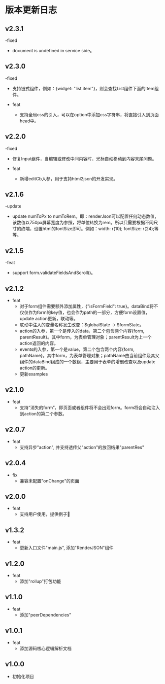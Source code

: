 # 版本更新日志

## v2.3.1

-fixed
  - document is undefined in service side。

## v2.3.0

-fixed
  - 支持链式组件，例如：{widget: "list.item"}，则会查找List组件下面的Item组件。

- feat
  - 支持全局css的引入，可以在option中添加css字符串，将直接引入到页面head中。

## v2.2.0

-fixed
  - 修复Input组件，当编辑或修改中间内容时，光标自动移动到内容末尾问题。

- feat
  - 新增editCb入参，用于支持html2json的开发实现。

## v2.1.6

-update
  - update numToPx to numToRem。即：renderJson可以配置任何动态数值，该数值以750px屏幕宽度为参照，将单位转换为rem。所以只需要根据不同尺寸的终端，设置html的fontSize即可。例如：width: r(10); fontSize: r(24);等等。

## v2.1.5

-feat
  - support form.validateFieldsAndScroll()。

## v2.1.2

- feat
  - 对于form组件需要额外添加属性，{"isFormField": true}。dataBind将不仅仅作为form的key值，也会作为path的一部分，方便form设置值，update action更新，联动等。
  - 联动中注入的变量名称发生改变：$globalState -> $formState。
  - action的入参，第一个是传入的data，第二个包含两个内容{form, parentResult}。其中form，为表单管理对象；parentResult为上一个action返回的内容。
  - events的入参，第一个是value，第二个包含两个内容{form, pathName}。其中form，为表单管理对象；pathName由当前组件及其父组件的dataBind组成的一个数组，主要用于表单的增删改查以及update action的更新。
  - 更新examples

## v2.1.0

- feat
  - 支持“消失的form”，即页面或者组件将不会出现form。form将会自动注入到action的第二个参数。

## v2.0.7

- feat
  - 支持异步"action", 并支持透传父"action"的放回结果"parentRes"

## v2.0.4

- fix
  - 兼容未配置"onChange"的页面

## v2.0.0

- feat
  - 支持用户使用，提供例子🌰

## v1.3.2

- feat
  - 更新入口文件"main.js", 添加"RenderJSON"组件

## v1.2.0

- feat
  - 添加"rollup"打包功能

## v1.1.0

- feat
  - 添加"peerDependencies"

## v1.0.1

- feat
  - 添加源码核心逻辑解析文档

## v1.0.0

- 初始化项目
